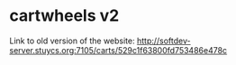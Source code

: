 cartwheels v2
=============

Link to old version of the website: http://softdev-server.stuycs.org:7105/carts/529c1f63800fd753486e478c
